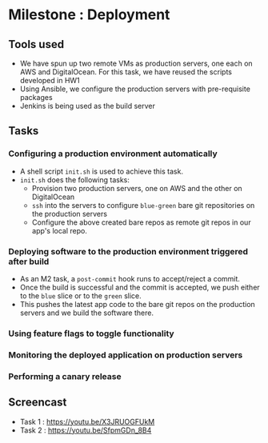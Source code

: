 # Milestone : Deployment

## Tools used
* We have spun up two remote VMs as production servers, one each on AWS and DigitalOcean. For this task, we have reused the scripts developed in HW1
* Using Ansible, we configure the production servers with pre-requisite packages
* Jenkins is being used as the build server

## Tasks

### Configuring a production environment automatically
* A shell script `init.sh` is used to achieve this task.
* `init.sh` does the following tasks:
  * Provision two production servers, one on AWS and the other on DigitalOcean
  * `ssh` into the servers to configure `blue-green` bare git repositories on the production servers
  * Configure the above created bare repos as remote git repos in our app's local repo.

### Deploying software to the production environment triggered after build
* As an M2 task, a `post-commit` hook runs to accept/reject a commit.
* Once the build is successful and the commit is accepted, we push either to the `blue` slice or to the `green` slice.
* This pushes the latest app code to the bare git repos on the production servers and we build the software there.

### Using feature flags to toggle functionality
### Monitoring the deployed application on production servers
### Performing a canary release

## Screencast
* Task 1 : https://youtu.be/X3JRUOGFUkM
* Task 2 : https://youtu.be/SfpmGDn_8B4 
